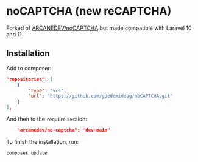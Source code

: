 # noCAPTCHA (new reCAPTCHA) 

Forked of [ARCANEDEV/noCAPTCHA](https://github.com/ARCANEDEV/noCAPTCHA) but made compatible with Laravel 10 and 11.

## Installation

Add to composer:

```json
"repositories": [
    {
        "type": "vcs",
        "url": "https://github.com/goedemiddag/noCAPTCHA.git"
    }
],
```

And then to the `require` section:

```json
    "arcanedev/no-captcha": "dev-main"
```

To finish the installation, run:

```bash
composer update
```
